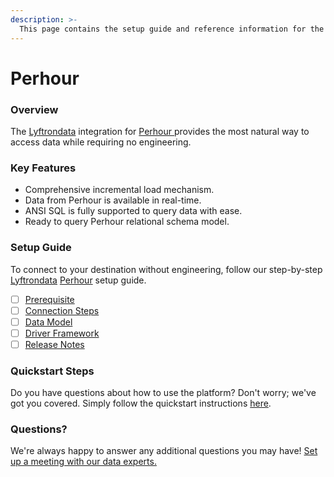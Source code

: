 ```yaml
---
description: >-
  This page contains the setup guide and reference information for the Perhour source connector.
---
```


# Perhour

### Overview

The [Lyftrondata](https://www.lyftrondata.com/) integration for [Perhour](https://www.lyftrondata.com/integration/perhour/)[ ](https://www.lyftrondata.com/integration/perhour/)provides the most natural way to access data while requiring no engineering.

### Key Features

* Comprehensive incremental load mechanism.
* Data from Perhour is available in real-time.&#x20;
* ANSI SQL is fully supported to query data with ease.
* Ready to query Perhour relational schema model.

### Setup Guide

To connect to your destination without engineering, follow our step-by-step [Lyftrondata](https://www.lyftrondata.com/)  [Perhour](https://www.lyftrondata.com/integration/perhour/) setup guide.

* [ ] [Prerequisite](../../business-analytics/perhour/prerequisite.md)
* [ ] [Connection Steps](../../business-analytics/perhour/connection-steps.md)
* [ ] [Data Model](../../business-analytics/perhour/data-model/)
* [ ] [Driver Framework](../../business-analytics/perhour/driver-framework/)
* [ ] [Release Notes](../../business-analytics/perhour/release-notes.md)

### Quickstart Steps

Do you have questions about how to use the platform? Don't worry; we've got you covered. Simply follow the quickstart instructions [here](../../../quickstart-steps.md).

### Questions? <a href="#questions" id="questions"></a>

We're always happy to answer any additional questions you may have! [Set up a meeting with our data experts.](https://www.lyftrondata.com/book-a-meeting/)

